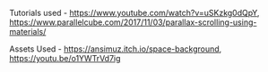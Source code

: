Tutorials used - https://www.youtube.com/watch?v=uSKzkg0dQpY, https://www.parallelcube.com/2017/11/03/parallax-scrolling-using-materials/

Assets Used - https://ansimuz.itch.io/space-background, https://youtu.be/o1YWTrVd7ig

